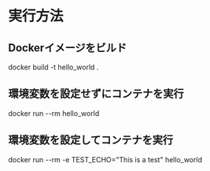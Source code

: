# 実行方法
## Dockerイメージをビルド
docker build -t hello_world .

## 環境変数を設定せずにコンテナを実行
docker run --rm hello_world

## 環境変数を設定してコンテナを実行
docker run --rm -e TEST_ECHO="This is a test" hello_world